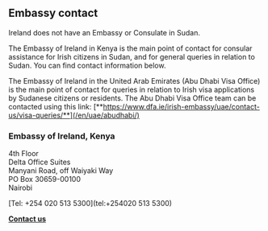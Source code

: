 ## Embassy contact

Ireland does not have an Embassy or Consulate in Sudan.

The Embassy of Ireland in Kenya is the main point of contact for consular assistance for Irish citizens in Sudan, and for general queries in relation to Sudan. You can find contact information below.

The Embassy of Ireland in the United Arab Emirates (Abu Dhabi Visa Office) is the main point of contact for queries in relation to Irish visa applications by Sudanese citizens or residents. The Abu Dhabi Visa Office team can be contacted using this link: [**https://www.dfa.ie/irish-embassy/uae/contact-us/visa-queries/**](/en/uae/abudhabi/)

### Embassy of Ireland, Kenya

4th Floor   
Delta Office Suites   
Manyani Road, off Waiyaki Way   
PO Box 30659-00100   
Nairobi

[Tel: +254 020 513 5300](tel:+254020 513 5300)

[**Contact us**](/en/kenya/nairobi/contact/)